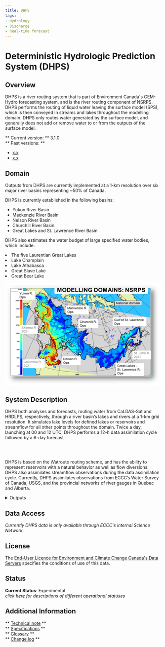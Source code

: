 ```yaml
---
title: DHPS
tags: 
- Hydrology
- Discharge
- Real-time forecast 
---
```


# **Deterministic Hydrologic Prediction System (DHPS)**

## **Overview**

<p>

DHPS is a river routing system that is part of Environment Canada's GEM-Hydro forecasting system,
and is the river routing component of NSRPS. DHPS performs the routing of liquid water leaving the surface
model (SPS), which is then conveyed in streams and lakes throughout the modelling domain. DHPS only routes water generated by the surface model, and generally
does not add or remove water to or from the outputs of the surface model. 

</p> 

<!-- {{ read_csv('docs/products/DHPS/summary-table/summary.csv') }} -->

** Current version: ** 3.1.0
<br>
** Past versions: **

* [x.x](./previous_versions/old_version.md)
* [x.x](./previous_versions/old_version.md)

## **Domain** 

<p> 
Outputs from DHPS are currently implemented at a 1-km resolution over six major river basins representing ~50% of Canada.

DHPS is currently established in the following basins: 
<ul>
<li> Yukon River Basin </li>
<li> Mackenzie River Basin </li>
<li> Nelson River Basin  </li>
<li> Churchill River Basin </li>
<li> Great Lakes and St. Lawrence River Basin </li>
</ul> 
</p>

DHPS also estimates the water budget of large specified water bodies, which include:
<li> The five Laurentian Great Lakes </li>
<li> Lake Champlain </li>
<li> Lake Athabasca  </li>
<li> Great Slave Lake </li>
<li> Great Bear Lake </li>

![alt text](domain-images/NSRPS_domain.png)

## **System Description**

<p>

DHPS both analyses and forecasts, routing water from CaLDAS-Sat and HRDLPS, respectively, through a river basin’s lakes and 
rivers at a 1-km grid resolution. It simulates lake levels for defined lakes or reservoirs and streamflow for all other points 
throughout the domain.  Twice a day, launching at 00 and 12 UTC, DHPS performs a 12-h data assimilation cycle followed by a 6-day forecast 

<br>
<br>

DHPS is based on the Watroute routing scheme, and has the ability to represent reservoirs with a natural behavior as well as flow diversions.
DHPS also assimilates streamflow observations during the data assimilation cycle. Currently, DHPS  assimilates 
observations from ECCC’s Water Survey of Canada, USGS, and the provincial networks of river gauges in Quebec and Alberta.
<br>

<details>
<summary>Outputs </summary>
DHPS produces analyses in near real-time and forecasts over the next six days. From the analyses and forecasts, DHPS
provides hourly estimates of:
<li> River discharge and;</li>
<li> The volume of water stored in the river channel or at the outlet of an explicitly represented natural lake or regulated reservoir </li>
<br>
DHPS also provides analyses and forecasts of some variables  averaged 
over the surface of specified large lakes (listed above) during successive 12-hour periods:
<li>precipitation </li>
<li>Evaporation </li>
<li>Terrestrial runoff </li>
</details>
</p>

## **Data Access** 

*Currently DHPS data is only available through ECCC's internal Science Network.*

## **License**

The [End-User Licence for Environment and Climate Change Canada's Data Servers](../../license/license.md) specifies the conditions of use of this data.


## **Status**

**Current Status**: Experimental
<br>
*click [here](../Status_definitions/status.md) for descriptions of different operational statuses*
 

## **Additional Information**

** [Technical note](documentation/Tech_note_dhps_v310_e_Final_20210915.pdf) **
<br>
** [Specifications](./) **
<br> 
** [Glossary](../../additional_information/glossary/glossary.md ) **
<br>
** [Change log](../Status_definitions/status.md) **
